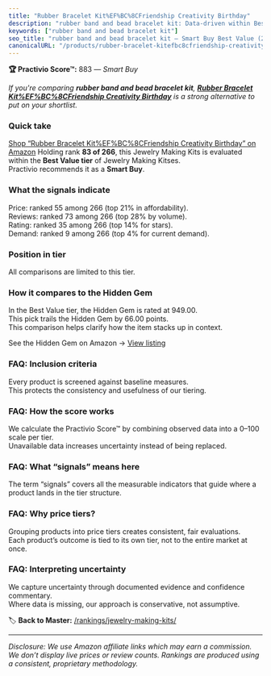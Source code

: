 ```yaml
---
title: "Rubber Bracelet Kit%EF%BC%8CFriendship Creativity Birthday"
description: "rubber band and bead bracelet kit: Data-driven within Best Value ranking using the Practivio Score™. Positioned by quality, value, demand, findability, momentu…"
keywords: ["rubber band and bead bracelet kit"]
seo_title: "rubber band and bead bracelet kit — Smart Buy Best Value (2025)"
canonicalURL: "/products/rubber-bracelet-kitefbc8cfriendship-creativity-birthday-B0B8Z55KMY/"
---
```


**🏆 Practivio Score™:** 883 — _Smart Buy_


*If you're comparing **rubber band and bead bracelet kit**, **[Rubber Bracelet Kit%EF%BC%8CFriendship Creativity Birthday](https://www.amazon.com/dp/B0B8Z55KMY?tag=practivio-20)** is a strong alternative to put on your shortlist.*
### Quick take
[Shop “Rubber Bracelet Kit%EF%BC%8CFriendship Creativity Birthday” on Amazon](https://www.amazon.com/dp/B0B8Z55KMY?tag=practivio-20)
Holding rank **83 of 266**, this Jewelry Making Kits is evaluated within the **Best Value tier** of Jewelry Making Kitses.  
Practivio recommends it as a **Smart Buy**.

### What the signals indicate
Price: ranked 55 among 266 (top 21% in affordability).  
Reviews: ranked 73 among 266 (top 28% by volume).  
Rating: ranked 35 among 266 (top 14% for stars).  
Demand: ranked 9 among 266 (top 4% for current demand).

### Position in tier
All comparisons are limited to this tier.

### How it compares to the Hidden Gem
In the Best Value tier, the Hidden Gem is rated at 949.00.  
This pick trails the Hidden Gem by 66.00 points.  
This comparison helps clarify how the item stacks up in context.  

See the Hidden Gem on Amazon → [View listing](https://www.amazon.com/dp/B07DMMBY85?tag=practivio-20)

### FAQ: Inclusion criteria
Every product is screened against baseline measures.  
This protects the consistency and usefulness of our tiering.

### FAQ: How the score works
We calculate the Practivio Score™ by combining observed data into a 0–100 scale per tier.  
Unavailable data increases uncertainty instead of being replaced.

### FAQ: What “signals” means here
The term “signals” covers all the measurable indicators that guide where a product lands in the tier structure.

### FAQ: Why price tiers?
Grouping products into price tiers creates consistent, fair evaluations.  
Each product’s outcome is tied to its own tier, not to the entire market at once.

### FAQ: Interpreting uncertainty
We capture uncertainty through documented evidence and confidence commentary.  
Where data is missing, our approach is conservative, not assumptive.


🏷️ **Back to Master:** [/rankings/jewelry-making-kits/](/rankings/jewelry-making-kits/)

---
_Disclosure: We use Amazon affiliate links which may earn a commission. We don’t display live prices or review counts. Rankings are produced using a consistent, proprietary methodology._
